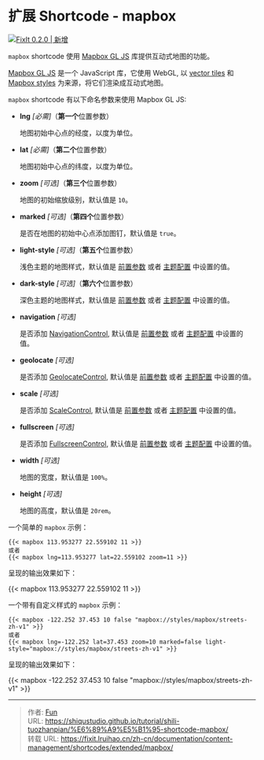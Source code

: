 # 扩展 Shortcode - mapbox


[![FixIt 0.2.0 | 新增](https://fixit.lruihao.cn/svg/version/0.2.0-new.zh-cn.min.svg)](https://github.com/hugo-fixit/FixIt/releases/tag/v0.2.0)

`mapbox` shortcode 使用 [Mapbox GL JS](https://docs.mapbox.com/mapbox-gl-js) 库提供互动式地图的功能。

[Mapbox GL JS](https://docs.mapbox.com/mapbox-gl-js) 是一个 JavaScript 库，它使用 WebGL, 以 [vector tiles](https://docs.mapbox.com/help/glossary/vector-tiles/) 和 [Mapbox styles](https://docs.mapbox.com/mapbox-gl-js/style-spec/) 为来源，将它们渲染成互动式地图。

`mapbox` shortcode 有以下命名参数来使用 Mapbox GL JS:

- **lng** *[必需]*（**第一个**位置参数）

  地图初始中心点的经度，以度为单位。

- **lat** *[必需]*（**第二个**位置参数）

  地图初始中心点的纬度，以度为单位。

- **zoom** *[可选]*（**第三个**位置参数）

  地图的初始缩放级别，默认值是 `10`。

- **marked** *[可选]*（**第四个**位置参数）

  是否在地图的初始中心点添加图钉，默认值是 `true`。

- **light-style** *[可选]*（**第五个**位置参数）

  浅色主题的地图样式，默认值是 [前置参数](https://fixit.lruihao.cn/zh-cn/documentation/content-management/introduction/#front-matter) 或者 [主题配置](https://fixit.lruihao.cn/zh-cn/documentation/basics/#theme-configuration) 中设置的值。

- **dark-style** *[可选]*（**第六个**位置参数）

  深色主题的地图样式，默认值是 [前置参数](https://fixit.lruihao.cn/zh-cn/documentation/content-management/introduction/#front-matter) 或者 [主题配置](https://fixit.lruihao.cn/zh-cn/documentation/basics/#theme-configuration) 中设置的值。

- **navigation** *[可选]*

  是否添加 [NavigationControl](https://docs.mapbox.com/mapbox-gl-js/api#navigationcontrol), 默认值是 [前置参数](https://fixit.lruihao.cn/zh-cn/documentation/content-management/introduction/#front-matter) 或者 [主题配置](https://fixit.lruihao.cn/zh-cn/documentation/basics/#theme-configuration) 中设置的值。

- **geolocate** *[可选]*

  是否添加 [GeolocateControl](https://docs.mapbox.com/mapbox-gl-js/api#geolocatecontrol), 默认值是 [前置参数](https://fixit.lruihao.cn/zh-cn/documentation/content-management/introduction/#front-matter) 或者 [主题配置](https://fixit.lruihao.cn/zh-cn/documentation/basics/#theme-configuration) 中设置的值。

- **scale** *[可选]*

  是否添加 [ScaleControl](https://docs.mapbox.com/mapbox-gl-js/api#scalecontrol), 默认值是 [前置参数](https://fixit.lruihao.cn/zh-cn/documentation/content-management/introduction/#front-matter) 或者 [主题配置](https://fixit.lruihao.cn/zh-cn/documentation/basics/#theme-configuration) 中设置的值。

- **fullscreen** *[可选]*

  是否添加 [FullscreenControl](https://docs.mapbox.com/mapbox-gl-js/api#fullscreencontrol), 默认值是 [前置参数](https://fixit.lruihao.cn/zh-cn/documentation/content-management/introduction/#front-matter) 或者 [主题配置](https://fixit.lruihao.cn/zh-cn/documentation/basics/#theme-configuration) 中设置的值。

- **width** *[可选]*

  地图的宽度，默认值是 `100%`。

- **height** *[可选]*

  地图的高度，默认值是 `20rem`。

一个简单的 `mapbox` 示例：

```go-html-template
{{< mapbox 113.953277 22.559102 11 >}}
或者
{{< mapbox lng=113.953277 lat=22.559102 zoom=11 >}}
```

呈现的输出效果如下：

{{< mapbox 113.953277 22.559102 11 >}}

一个带有自定义样式的 `mapbox` 示例：

```go-html-template
{{< mapbox -122.252 37.453 10 false "mapbox://styles/mapbox/streets-zh-v1" >}}
或者
{{< mapbox lng=-122.252 lat=37.453 zoom=10 marked=false light-style="mapbox://styles/mapbox/streets-zh-v1" >}}
```

呈现的输出效果如下：

{{< mapbox -122.252 37.453 10 false "mapbox://styles/mapbox/streets-zh-v1" >}}


---

> 作者: [Fun](https://blog.funvip.live/)  
> URL: https://shiqustudio.github.io/tutorial/shili-tuozhanpian/%E6%89%A9%E5%B1%95-shortcode-mapbox/  
> 转载 URL: https://fixit.lruihao.cn/zh-cn/documentation/content-management/shortcodes/extended/mapbox/

